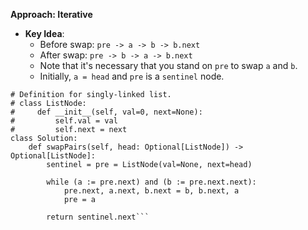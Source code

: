 **Approach: Iterative**

* **Key Idea**:
	* Before swap: `pre -> a -> b -> b.next`
	* After swap: `pre -> b -> a -> b.next`
	* Note that it's necessary that you stand on `pre` to swap `a` and `b`.
	* Initially, `a = head` and `pre` is a `sentinel` node.
```
# Definition for singly-linked list.
# class ListNode:
#     def __init__(self, val=0, next=None):
#         self.val = val
#         self.next = next
class Solution:
    def swapPairs(self, head: Optional[ListNode]) -> Optional[ListNode]:
        sentinel = pre = ListNode(val=None, next=head)
        
        while (a := pre.next) and (b := pre.next.next):            
            pre.next, a.next, b.next = b, b.next, a
            pre = a

        return sentinel.next```

